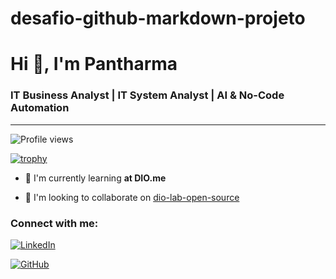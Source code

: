 # desafio-github-markdown-projeto
# Hi 👋, I'm Pantharma

### IT Business Analyst | IT System Analyst | AI & No-Code Automation

---
![Profile views](https://komarev.com/ghpvc/?username=victorvlima&label=Profile%20views&color=12ff00&style=flat)

[![trophy](https://github-profile-trophy.vercel.app/?username=victorvlima)](https://github.com/ryo-ma/github-profile-trophy)

- 🌱 I'm currently learning **at DIO.me**

- 👯 I'm looking to collaborate on [dio-lab-open-source](https://github.com/digitalinnovationone/dio-lab-open-source.git)

### Connect with me:

[![LinkedIn](https://img.shields.io/badge/LinkedIn-0077B5?style=for-the-badge&logo=linkedin&logoColor=white)](https://www.linkedin.com/in/victorvlima/)

[![GitHub](https://img.shields.io/badge/GitHub-100000?style=for-the-badge&logo=github&logoColor=white)](https://github.com/victorvlima)
